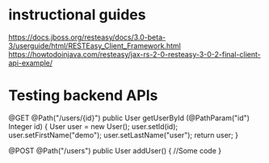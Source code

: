 instructional guides 
===============================
https://docs.jboss.org/resteasy/docs/3.0-beta-3/userguide/html/RESTEasy_Client_Framework.html
https://howtodoinjava.com/resteasy/jax-rs-2-0-resteasy-3-0-2-final-client-api-example/



Testing backend APIs 
=====================================
@GET
@Path("/users/{id}")
public User getUserById (@PathParam("id") Integer id)
{
    User user = new User();
    user.setId(id);
    user.setFirstName("demo");
    user.setLastName("user");
    return user;
}
 
@POST
@Path("/users")
public User addUser()
{
   //Some code
}